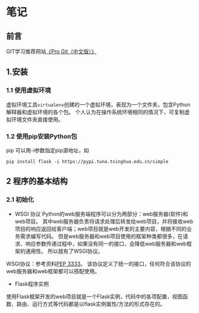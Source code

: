# 笔记

## 前言

GIT学习推荐网站[《Pro Git（中文版）》](https://gitee.com/progit/)

## 1.安装

### 1.1 使用虚拟环境

虚拟环境工具`virtualenv`创建的一个虚拟环境，表现为一个文件夹，包含Python解释器和虚拟环境的各个包。
个人认为在操作系统环境相同的情况下，可复制虚拟环境文件夹直接使用。

### 1.2 使用pip安装Python包

pip 可以用-i参数指定pip源地址，如

```
pip install flask -i https://pypi.tuna.tsinghua.edu.cn/simple
```

## 2 程序的基本结构

### 2.1 初始化

* WSGI 协议
Python的web服务端程序可以分为两部分：web服务器(软件)和web项目。
其中web服务器负责将请求处理后转发给web项目，并将接收web项目的响应返回给客户端；web项目就是web开发的主要内容，根据不同的业务需求编写代码。
但是web服务器和web项目使用的框架种类都很多，在请求、响应参数传递过程中，如果没有同一的接口，会降低web服务器和web框架的通用性。
所以就有了WSGI协议。

WSGI协议：参考资料[PEP 3333](https://www.python.org/dev/peps/pep-3333/)。
该协议定义了统一的接口，任何符合该协议的web服务器和web框架都可以搭配使用。

* Flask程序实例

使用Flask框架开发的web项目就是一个Flask实例，代码中的各项配置，视图函数、路由、运行方式等代码都是以flask实例属性/方法的形式存在的。



